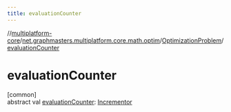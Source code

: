 ```yaml
---
title: evaluationCounter
---
```

//[multiplatform-core](../../../index.html)/[net.graphmasters.multiplatform.core.math.optim](../index.html)/[OptimizationProblem](index.html)/[evaluationCounter](evaluation-counter.html)



# evaluationCounter



[common]\
abstract val [evaluationCounter](evaluation-counter.html): [Incrementor](../../net.graphmasters.multiplatform.core.math.utils/-incrementor/index.html)




